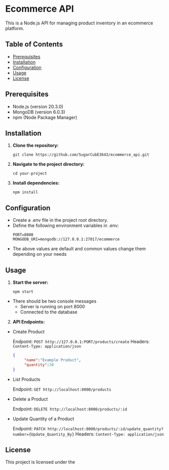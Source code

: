 # Ecommerce API

This is a Node.js API for managing product inventory in an ecommerce platform.

## Table of Contents

- [Prerequisites](#prerequisites)
- [Installation](#installation)
- [Configuration](#configuration)
- [Usage](#usage)
- [License](#license)

## Prerequisites

- Node.js (version 20.3.0)
- MongoDB (version 6.0.3)
- npm (Node Package Manager)

## Installation
1. **Clone the repository:**
   ```shell
   git clone https://github.com/SugarCubE3643/ecommerce_api.git

2. **Navigate to the project directory:**
   ```shell
   cd your-project
3. **Install dependencies:**
   ```shell
   npm install

## Configuration
- Create a .env file in the project root directory.
- Define the following environment variables in .env:
  ```env
  PORT=8000
  MONGODB_URI=mongodb://127.0.0.1:27017/ecommerce
- The above values are default and common values change them depending on your needs

## Usage
1. **Start the server:**
   ```shell
   npm start

- There should be two console messages
   - Server is running on port 8000
   - Connected to the database 
2. **API Endpoints:**
- Create Product

   Endpoint: `POST http://127.0.0.1:PORT/products/create`
   Headers: `Content-Type: application/json`
   ```json
   {
        "name":"Example Product",
        "quantity":30
   }

- List Products

   Endpoint: `GET http://localhost:8000/products`
   
- Delete a Product

   Endpoint: `DELETE http://localhost:8000/products/:id`
   
- Update Quantity of a Product

   Endpoint: `PATCH http://localhost:8000/products/:id/update_quantity?number={Update_Quantity_By}`
   Headers: `Content-Type: application/json`


## License

This project is licensed under the 


